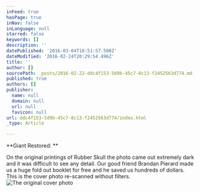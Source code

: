 ```yaml
---
inFeed: true
hasPage: true
inNav: false
inLanguage: null
starred: false
keywords: []
description: ''
datePublished: '2016-03-04T18:51:57.500Z'
dateModified: '2016-02-24T20:29:54.496Z'
title: ''
author: []
sourcePath: _posts/2016-02-22-ddc4f153-5d9b-45c7-8c13-f2452563d774.md
published: true
authors: []
publisher:
  name: null
  domain: null
  url: null
  favicon: null
url: ddc4f153-5d9b-45c7-8c13-f2452563d774/index.html
_type: Article

---
```

**Giant Restored: **

On the original printings of Rubber Skull the photo came out extremely dark and it was difficult to see any detail. Our good friend Brandan Pierard made us a huge fold out booklet for free and he saved us hundreds of dollars. This is the cover photo re-scanned without filters.
![The original cover photo](https://s3-us-west-2.amazonaws.com/the-grid-img/p/bfba2fe8fbb462c6a69db0133db65abb66dd5cbd.jpg)